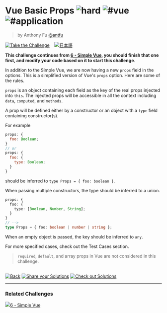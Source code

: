 <!--info-header-start--><h1>Vue Basic Props <img src="https://img.shields.io/badge/-hard-de3d37" alt="hard"/> <img src="https://img.shields.io/badge/-%23vue-999" alt="#vue"/> <img src="https://img.shields.io/badge/-%23application-999" alt="#application"/></h1><blockquote><p>by Anthony Fu <a href="https://github.com/antfu" target="_blank">@antfu</a></p></blockquote><p><a href="https://tsch.js.org/213/play" target="_blank"><img src="https://img.shields.io/badge/-Take%20the%20Challenge-3178c6?logo=typescript&logoColor=white" alt="Take the Challenge"/></a> &nbsp;&nbsp;&nbsp;<a href="./README.ja.md" target="_blank"><img src="https://img.shields.io/badge/-%E6%97%A5%E6%9C%AC%E8%AA%9E-gray" alt="日本語"/></a> </p><!--info-header-end-->

**This challenge continues from [6 - Simple Vue](//tsch.js.org/6), you should finish that one first, and modify your
code based on it to start this challenge**.

In addition to the Simple Vue, we are now having a new `props` field in the options. This is a simplified version of
Vue's `props` option. Here are some of the rules.

`props` is an object containing each field as the key of the real props injected into `this`. The injected props will be
accessible in all the context including `data`, `computed`, and `methods`.

A prop will be defined either by a constructor or an object with a `type` field containing constructor(s).

For example

```js
props: {
  foo: Boolean;
}
// or
props: {
  foo: {
    type: Boolean;
  }
}
```

should be inferred to `type Props = { foo: boolean }`.

When passing multiple constructors, the type should be inferred to a union.

```ts
props: {
  foo: {
    type: [Boolean, Number, String];
  }
}
// -->
type Props = { foo: boolean | number | string };
```

When an empty object is passed, the key should be inferred to `any`.

For more specified cases, check out the Test Cases section.

> `required`, `default`, and array props in Vue are not considered in this challenge.

<!--info-footer-start--><br><a href="../../README.md" target="_blank"><img src="https://img.shields.io/badge/-Back-grey" alt="Back"/></a> <a href="https://tsch.js.org/213/answer" target="_blank"><img src="https://img.shields.io/badge/-Share%20your%20Solutions-teal" alt="Share your Solutions"/></a> <a href="https://tsch.js.org/213/solutions" target="_blank"><img src="https://img.shields.io/badge/-Check%20out%20Solutions-de5a77?logo=awesome-lists&logoColor=white" alt="Check out Solutions"/></a> <hr><h3>Related Challenges</h3><a href="https://github.com/type-challenges/type-challenges/blob/master/questions/6-hard-simple-vue/README.md" target="_blank"><img src="https://img.shields.io/badge/-6%E3%83%BBSimple%20Vue-de3d37" alt="6・Simple Vue"/></a> <!--info-footer-end-->
